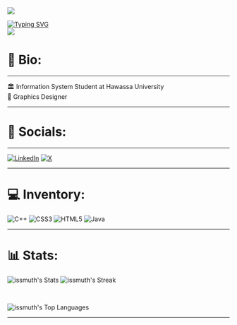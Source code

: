 <img src="https://user-images.githubusercontent.com/73097560/115834477-dbab4500-a447-11eb-908a-139a6edaec5c.gif"/>

<a href="https://git.io/typing-svg"><img src="https://readme-typing-svg.herokuapp.com?font=Fira+Code&size=30&duration=3000&pause=1000&color=16AEF7&center=false&random=false&width=502&lines=Hi+there%2C+I'm+Jibril;A+Junior+Software+Developer;" alt="Typing SVG" /></a>
<br>
<img src="https://user-images.githubusercontent.com/73097560/115834477-dbab4500-a447-11eb-908a-139a6edaec5c.gif"/>
<br>

# 💫 Bio:

---
🏛 Information System Student at Hawassa University<br>🎨 Graphics Designer

---

# 👀 Socials:

---
[![LinkedIn](https://img.shields.io/badge/LinkedIn-%230077B5.svg?logo=linkedin&logoColor=white)](https://linkedin.com/in/jibril-nuredin) [![X](https://img.shields.io/badge/X-black.svg?logo=X&logoColor=white)](https://x.com/Jibril_43)

---
# 💻 Inventory:

![C++](https://camo.githubusercontent.com/5368c2561cd7b2a927d069be9520aa81b527bc960c0da3bbbeb81e42f570be74/68747470733a2f2f696d672e736869656c64732e696f2f62616467652f632d2532333030353939432e7376673f7374796c653d666f722d7468652d6261646765266c6f676f3d63266c6f676f436f6c6f723d7768697465)  ![CSS3](https://img.shields.io/badge/css3-%231572B6.svg?style=for-the-badge&logo=css3&logoColor=white) ![HTML5](https://img.shields.io/badge/html5-%23E34F26.svg?style=for-the-badge&logo=html5&logoColor=white) ![Java](https://img.shields.io/badge/java-%23ED8B00.svg?style=for-the-badge&logo=openjdk&logoColor=white)



---
# 📊 Stats:

![issmuth's Stats](https://github-readme-stats.vercel.app/api?username=JBRIL43&theme=algolia&show_icons=true&hide_border=true&count_private=true)
![issmuth's Streak](https://github-readme-streak-stats.herokuapp.com/?user=JBRIL43&theme=algolia&hide_border=true)

<br>

![issmuth's Top Languages](https://github-readme-stats.vercel.app/api/top-langs/?username=JBRIL43&theme=algolia&show_icons=true&hide_border=true&layout=compact)


---
<br>
<br>
